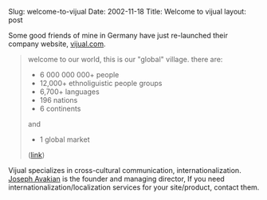 Slug: welcome-to-vijual
Date: 2002-11-18
Title: Welcome to vijual
layout: post

Some good friends of mine in Germany have just re-launched their company website, <a href="http://www.vijual.com/">vijual.com</a>.
<blockquote>welcome to our world, this is our &quot;global&quot; village.
there are:

<ul><li>6 000 000 000+ people</li>
<li>12,000+ ethnoliguistic people groups</li>
<li>6,700+ languages</li>
<li>196 nations</li>
<li>6 continents</li></ul>
and
<ul><li>1 global market</li></ul>

(<a href="http://www.vijual.com/v_frame.html">link</a>)</blockquote>

Vijual specializes in cross-cultural communication, internationalization. <a href="http://www.vijual.com/c_people.html">Joseph Avakian</a> is the founder and managing director, If you need internationalization/localization services for your site/product, contact them.
